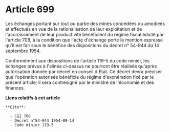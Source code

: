 # Article 699

Les échanges portant sur tout ou partie des mines concédées ou amodiées et effectués en vue de la rationalisation de leur
exploitation et de l'accroissement de leur productivité bénéficient du régime fiscal édicté par l'article 708, à la condition
que l'acte d'échange porte la mention expresse qu'il est fait sous le bénéfice des dispositions du décret n° 54-944 du 14
septembre 1954.

Conformément aux dispositions de l'article 119-5 du code minier, les échanges prévus à l'alinéa ci-dessus ne pourront être
réalisés qu'après autorisation donnée par décret en conseil d'Etat. Ce décret devra préciser que l'opération autorisée
bénéficie du régime d'exonération fixé par le présent article; il sera contresigné par le ministre de l'économie et des
finances.

**Liens relatifs à cet article**

	**Cite**:

	  - CGI 708
	  - Décret n°54-944 1954-09-14
	  - Code minier 119-5

